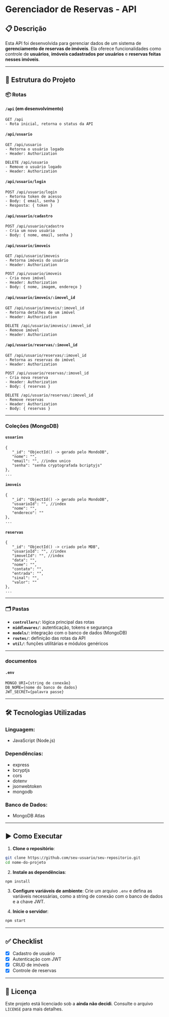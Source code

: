 # Gerenciador de Reservas - API

## 📋 Descrição

Esta API foi desenvolvida para gerenciar dados de um sistema de **gerenciamento de reservas de imóveis**. Ela oferece funcionalidades como controle de **usuários**, **imóveis cadastrados por usuários** e **reservas feitas nesses imóveis**.

---

## 📁 Estrutura do Projeto

### 📦 Rotas

#### `/api` (em desenvolvimento)

```http
GET /api
- Rota inicial, retorna o status da API
```

#### `/api/usuario`

```http
GET /api/usuario
- Retorna o usuário logado
- Header: Authorization

DELETE /api/usuario
- Remove o usuário logado
- Header: Authorization
```

#### `/api/usuario/login`

```http
POST /api/usuario/login
- Retorna token de acesso
- Body: { email, senha }
- Resposta: { token }
```

#### `/api/usuario/cadastro`

```http
POST /api/usuario/cadastro
- Cria um novo usuário
- Body: { nome, email, senha }
```

#### `/api/usuario/imoveis`

```http
GET /api/usuario/imoveis
- Retorna imóveis do usuário
- Header: Authorization

POST /api/usuario/imoveis
- Cria novo imóvel
- Header: Authorization
- Body: { nome, imagem, endereço }
```

#### `/api/usuario/imoveis/:imovel_id`

```http
GET /api/usuario/imoveis/:imovel_id
- Retorna detalhes de um imóvel
- Header: Authorization

DELETE /api/usuario/imoveis/:imovel_id
- Remove imóvel
- Header: Authorization
```

#### `/api/usuario/reservas/:imovel_id`

```http
GET /api/usuario/reservas/:imovel_id
- Retorna as reservas do imóvel
- Header: Authorization

POST /api/usuario/reservas/:imovel_id
- Cria nova reserva
- Header: Authorization
- Body: { reservas }

DELETE /api/usuario/reservas/:imovel_id
- Remove reservas
- Header: Authorization
- Body: { reservas }
```

---

### Coleções (MongoDB)

#### `usuarios`
```http
{
   "_id": "ObjectId() -> gerado pelo MondoDB",
   "nome": "",
   "email": "", //index unico
   "senha": "senha cryptografada bcriptyjs"
},
...
```

#### `imoveis`
```http
{
   "_id": "ObjectId() -> gerado pelo MondoDB",
   "usuarioId": "", //index
   "nome": "",
   "endereco": ""
},
...
```

#### `reservas`
```http
{
   "_id": "ObjectId() -> criado pelo MDB",
   "usuarioId": "", //index
   "imovelId": "", //index
   "data": "",
   "nome": "",
   "contato": "",
   "entrada": "",
   "sinal": "",
   "valor": ""
},
...
```

---

### 🗂️ Pastas

- **`controllers/`**: lógica principal das rotas
- **`middlewares/`**: autenticação, tokens e segurança
- **`models/`**: integração com o banco de dados (MongoDB)
- **`routes/`**: definição das rotas da API
- **`util/`**: funções utilitárias e módulos genéricos

---

### documentos

#### `.env`
```http
MONGO_URI={string de conexão}
DB_NOME={nome do banco de dados}
JWT_SECRET={palavra passe}
```
---

## 🛠️ Tecnologias Utilizadas

### Linguagem:

- JavaScript (Node.js)

### Dependências:

- express
- bcryptjs
- cors
- dotenv
- jsonwebtoken
- mongodb

### Banco de Dados:

- MongoDB Atlas

---

## ▶️ Como Executar

1. **Clone o repositório**:

```bash
git clone https://github.com/seu-usuario/seu-repositorio.git
cd nome-do-projeto
```

2. **Instale as dependências**:

```bash
npm install
```

3. **Configure variáveis de ambiente**:
   Crie um arquivo `.env` e defina as variáveis necessárias, como a string de conexão com o banco de dados e a chave JWT.

4. **Inicie o servidor**:

```bash
npm start
```

---

## ✅ Checklist

- [x] Cadastro de usuário
- [x] Autenticação com JWT
- [x] CRUD de imóveis
- [x] Controle de reservas

---

## 📄 Licença

Este projeto está licenciado sob a **ainda não decidi**. Consulte o arquivo `LICENSE` para mais detalhes.

